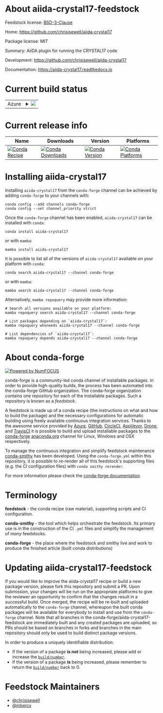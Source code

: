 About aiida-crystal17-feedstock
===============================

Feedstock license: [BSD-3-Clause](https://github.com/conda-forge/aiida-crystal17-feedstock/blob/main/LICENSE.txt)

Home: https://github.com/chrisjsewell/aiida-crystal17

Package license: MIT

Summary: AiiDA plugin for running the CRYSTAL17 code

Development: https://github.com/chrisjsewell/aiida-crystal17

Documentation: https://aiida-crystal17.readthedocs.io

Current build status
====================


<table>
    
  <tr>
    <td>Azure</td>
    <td>
      <details>
        <summary>
          <a href="https://dev.azure.com/conda-forge/feedstock-builds/_build/latest?definitionId=6305&branchName=main">
            <img src="https://dev.azure.com/conda-forge/feedstock-builds/_apis/build/status/aiida-crystal17-feedstock?branchName=main">
          </a>
        </summary>
        <table>
          <thead><tr><th>Variant</th><th>Status</th></tr></thead>
          <tbody><tr>
              <td>linux_64_python3.8.____cpython</td>
              <td>
                <a href="https://dev.azure.com/conda-forge/feedstock-builds/_build/latest?definitionId=6305&branchName=main">
                  <img src="https://dev.azure.com/conda-forge/feedstock-builds/_apis/build/status/aiida-crystal17-feedstock?branchName=main&jobName=linux&configuration=linux%20linux_64_python3.8.____cpython" alt="variant">
                </a>
              </td>
            </tr><tr>
              <td>osx_64_python3.8.____cpython</td>
              <td>
                <a href="https://dev.azure.com/conda-forge/feedstock-builds/_build/latest?definitionId=6305&branchName=main">
                  <img src="https://dev.azure.com/conda-forge/feedstock-builds/_apis/build/status/aiida-crystal17-feedstock?branchName=main&jobName=osx&configuration=osx%20osx_64_python3.8.____cpython" alt="variant">
                </a>
              </td>
            </tr>
          </tbody>
        </table>
      </details>
    </td>
  </tr>
</table>

Current release info
====================

| Name | Downloads | Version | Platforms |
| --- | --- | --- | --- |
| [![Conda Recipe](https://img.shields.io/badge/recipe-aiida--crystal17-green.svg)](https://anaconda.org/conda-forge/aiida-crystal17) | [![Conda Downloads](https://img.shields.io/conda/dn/conda-forge/aiida-crystal17.svg)](https://anaconda.org/conda-forge/aiida-crystal17) | [![Conda Version](https://img.shields.io/conda/vn/conda-forge/aiida-crystal17.svg)](https://anaconda.org/conda-forge/aiida-crystal17) | [![Conda Platforms](https://img.shields.io/conda/pn/conda-forge/aiida-crystal17.svg)](https://anaconda.org/conda-forge/aiida-crystal17) |

Installing aiida-crystal17
==========================

Installing `aiida-crystal17` from the `conda-forge` channel can be achieved by adding `conda-forge` to your channels with:

```
conda config --add channels conda-forge
conda config --set channel_priority strict
```

Once the `conda-forge` channel has been enabled, `aiida-crystal17` can be installed with `conda`:

```
conda install aiida-crystal17
```

or with `mamba`:

```
mamba install aiida-crystal17
```

It is possible to list all of the versions of `aiida-crystal17` available on your platform with `conda`:

```
conda search aiida-crystal17 --channel conda-forge
```

or with `mamba`:

```
mamba search aiida-crystal17 --channel conda-forge
```

Alternatively, `mamba repoquery` may provide more information:

```
# Search all versions available on your platform:
mamba repoquery search aiida-crystal17 --channel conda-forge

# List packages depending on `aiida-crystal17`:
mamba repoquery whoneeds aiida-crystal17 --channel conda-forge

# List dependencies of `aiida-crystal17`:
mamba repoquery depends aiida-crystal17 --channel conda-forge
```


About conda-forge
=================

[![Powered by
NumFOCUS](https://img.shields.io/badge/powered%20by-NumFOCUS-orange.svg?style=flat&colorA=E1523D&colorB=007D8A)](https://numfocus.org)

conda-forge is a community-led conda channel of installable packages.
In order to provide high-quality builds, the process has been automated into the
conda-forge GitHub organization. The conda-forge organization contains one repository
for each of the installable packages. Such a repository is known as a *feedstock*.

A feedstock is made up of a conda recipe (the instructions on what and how to build
the package) and the necessary configurations for automatic building using freely
available continuous integration services. Thanks to the awesome service provided by
[Azure](https://azure.microsoft.com/en-us/services/devops/), [GitHub](https://github.com/),
[CircleCI](https://circleci.com/), [AppVeyor](https://www.appveyor.com/),
[Drone](https://cloud.drone.io/welcome), and [TravisCI](https://travis-ci.com/)
it is possible to build and upload installable packages to the
[conda-forge](https://anaconda.org/conda-forge) [anaconda.org](https://anaconda.org/)
channel for Linux, Windows and OSX respectively.

To manage the continuous integration and simplify feedstock maintenance
[conda-smithy](https://github.com/conda-forge/conda-smithy) has been developed.
Using the ``conda-forge.yml`` within this repository, it is possible to re-render all of
this feedstock's supporting files (e.g. the CI configuration files) with ``conda smithy rerender``.

For more information please check the [conda-forge documentation](https://conda-forge.org/docs/).

Terminology
===========

**feedstock** - the conda recipe (raw material), supporting scripts and CI configuration.

**conda-smithy** - the tool which helps orchestrate the feedstock.
                   Its primary use is in the construction of the CI ``.yml`` files
                   and simplify the management of *many* feedstocks.

**conda-forge** - the place where the feedstock and smithy live and work to
                  produce the finished article (built conda distributions)


Updating aiida-crystal17-feedstock
==================================

If you would like to improve the aiida-crystal17 recipe or build a new
package version, please fork this repository and submit a PR. Upon submission,
your changes will be run on the appropriate platforms to give the reviewer an
opportunity to confirm that the changes result in a successful build. Once
merged, the recipe will be re-built and uploaded automatically to the
`conda-forge` channel, whereupon the built conda packages will be available for
everybody to install and use from the `conda-forge` channel.
Note that all branches in the conda-forge/aiida-crystal17-feedstock are
immediately built and any created packages are uploaded, so PRs should be based
on branches in forks and branches in the main repository should only be used to
build distinct package versions.

In order to produce a uniquely identifiable distribution:
 * If the version of a package **is not** being increased, please add or increase
   the [``build/number``](https://docs.conda.io/projects/conda-build/en/latest/resources/define-metadata.html#build-number-and-string).
 * If the version of a package **is** being increased, please remember to return
   the [``build/number``](https://docs.conda.io/projects/conda-build/en/latest/resources/define-metadata.html#build-number-and-string)
   back to 0.

Feedstock Maintainers
=====================

* [@chrisjsewell](https://github.com/chrisjsewell/)
* [@mbercx](https://github.com/mbercx/)

